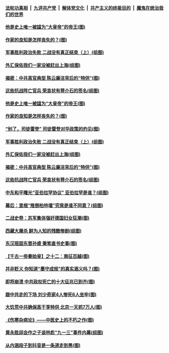####  [法轮功真相](../../../../basic/blob/master/README.md?t=09180631) &nbsp;|&nbsp; [九评共产党](../../../../9ping.md/blob/master/README.md?t=09180631) &nbsp;|&nbsp; [解体党文化](../../../../jtdwh.md/blob/master/README.md?t=09180631)  &nbsp;|&nbsp; [共产主义的终极目的](../../../../gczydzjmd.md/blob/master/README.md?t=09180631) &nbsp;|&nbsp; [魔鬼在统治我们的世界](../../../../mgztzwmdsj.md/blob/master/README.md?t=09180631) 

#### [他是史上唯一被諡为“大皇帝”的帝王(图)](../pages/p6/945923.md?t=09180631) 

#### [作家的良知是怎样丧失的？(图)](../pages/p6/946117.md?t=09180631) 

#### [军事胜利政治失败 二战没有真正结束（上）(组图)](../pages/p6/943364.md?t=09180631) 

#### [外汇保佑我们一家没被赶出上海(组图)](../pages/p6/946064.md?t=09180631) 

#### [揭密：中共高官典型 陈云廉洁背后的“特供”(图)](../pages/p6/945363.md?t=09180631) 

#### [这些抗战阵亡官兵 荣哀状有蒋介石的签名(组图)](../pages/p6/945927.md?t=09180631) 

#### [他是史上唯一被諡为“大皇帝”的帝王(图)](../pages/p6/945923.md?t=09180631) 

#### [作家的良知是怎样丧失的？(图)](../pages/p6/946117.md?t=09180631) 

#### [“别了，司徒雷登” 司徒雷登对华政策的灼见(图)](../pages/p6/946301.md?t=09180631) 

#### [军事胜利政治失败 二战没有真正结束（上）(组图)](../pages/p6/943364.md?t=09180631) 

#### [外汇保佑我们一家没被赶出上海(组图)](../pages/p6/946064.md?t=09180631) 

#### [揭密：中共高官典型 陈云廉洁背后的“特供”(图)](../pages/p6/945363.md?t=09180631) 

#### [这些抗战阵亡官兵 荣哀状有蒋介石的签名(组图)](../pages/p6/945927.md?t=09180631) 

#### [中东和平曙光“亚伯拉罕协议” 亚伯拉罕是谁？(组图)](../pages/p6/946251.md?t=09180631) 

#### [幕后：里根“推倒柏林墙”究竟是谁不同意？(组图)](../pages/p6/946063.md?t=09180631) 

#### [二战史卷：苏军集体强奸德国妇女狂潮(图)](../pages/p6/945239.md?t=09180631) 

#### [西藏大屠杀 鲜为人知的残酷惨剧(组图)](../pages/p6/946048.md?t=09180631) 

#### [东汉班固东晋孙盛 秉笔直书史事(图)](../pages/p6/945449.md?t=09180631) 

#### [【千古一帝秦始皇】之十二：南征百越(图)](../pages/p6/945189.md?t=09180631) 

#### [并非贬义 你知道“墨守成规”的真实涵义吗？(图)](../pages/p6/945886.md?t=09180631) 

#### [即将崩溃 中共政权死亡的十大征兆已到齐(图)](../pages/p6/946097.md?t=09180631) 

#### [跟中共走的下场 刘少奇家4人惨死6人坐牢(图)](../pages/p6/945356.md?t=09180631) 

#### [大饥荒中共确保高干享特供 北京一天抓7万人(图)](../pages/p6/944954.md?t=09180631) 

#### [《伤寒杂病论》——中医史上的不朽之作(图)](../pages/p6/945247.md?t=09180631) 

#### [黄永胜邱会作之子谈林彪“九一三”事件内幕(组图)](../pages/p6/945446.md?t=09180631) 

#### [从内涵段子到抖音是一条道走到黑(图)](../pages/p6/945975.md?t=09180631) 

